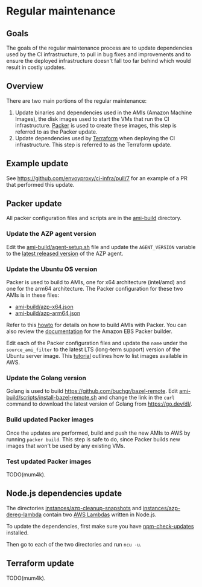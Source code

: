 # Regular maintenance

## Goals

The goals of the regular maintenance process are to update dependencies used by
the CI infrastructure, to pull in bug fixes and improvements and to ensure the
deployed infrastructure doesn't fall too far behind which would result in costly
updates.

## Overview

There are two main portions of the regular maintenance:

1. Update binaries and dependencies used in the AMIs (Amazon Machine Images),
   the disk images used to start the VMs that run the CI infrastructure.
   [Packer](https://www.packer.io/)
   is used to create these images, this step is referred to as the Packer update.
1. Update dependencies used by [Terraform](https://www.terraform.io/) when
   deploying the CI infrastructure. This step is referred to as the Terraform
   update.

## Example update

See https://github.com/envoyproxy/ci-infra/pull/7 for an example of a PR that
performed this update.

## Packer update

All packer configuration files and scripts are in the [ami-build](ami-build/)
directory.

### Update the AZP agent version

Edit the [ami-build/agent-setup.sh](ami-build/agent-setup.sh) file and update
the `AGENT_VERSION` variable to the [latest released
version](https://github.com/microsoft/azure-pipelines-agent/releases) of the AZP
agent.

### Update the Ubuntu OS version

Packer is used to build to AMIs, one for x64 architecture (intel/amd) and one
for the arm64 architecture. The Packer configuration for these two AMIs is in
these files:

- [ami-build/azp-x64.json](ami-build/azp-x64.json)
- [ami-build/azp-arm64.json](ami-build/azp-arm64.json)

Refer to this
[howto](https://learn.hashicorp.com/tutorials/packer/aws-get-started-build-image?in=packer/aws-get-started)
for details on how to build AMIs with Packer. You can also review the
[documentation](https://www.packer.io/plugins/builders/amazon/ebs) for the
Amazon EBS Packer builder.

Edit each of the Packer configuration files and update the `name` under the
`source_ami_filter` to the latest LTS (long-term support) version of the Ubuntu
server image. This
[tutorial](https://ubuntu.com/tutorials/search-and-launch-ubuntu-22-04-in-aws-using-cli#2-search-for-the-right-ami)
outlines how to list images available in AWS.

### Update the Golang version

Golang is used to build https://github.com/buchgr/bazel-remote. Edit
[ami-build/scripts/install-bazel-remote.sh](ami-build/scripts/install-bazel-remote.sh)
and change the link in the `curl` command to download the latest version of
Golang from https://go.dev/dl/.

### Build updated Packer images

Once the updates are performed, build and push the new AMIs to AWS by running
`packer build`. This step is safe to do, since Packer builds new images that
won't be used by any existing VMs.

### Test updated Packer images

TODO(mum4k).

## Node.js dependencies update

The directories
[instances/azp-cleanup-snapshots](instances/azp-cleanup-snapshots) and
[instances/azp-dereg-lambda](instances/azp-dereg-lambda) contain two [AWS
Lambdas](https://docs.aws.amazon.com/lambda/latest/dg/welcome.html) written in
Node.js.

To update the dependencies, first make sure you have
[npm-check-updates](https://www.npmjs.com/package/npm-check-updates) installed.

Then go to each of the two directories and run `ncu -u`.

## Terraform update

TODO(mum4k).
